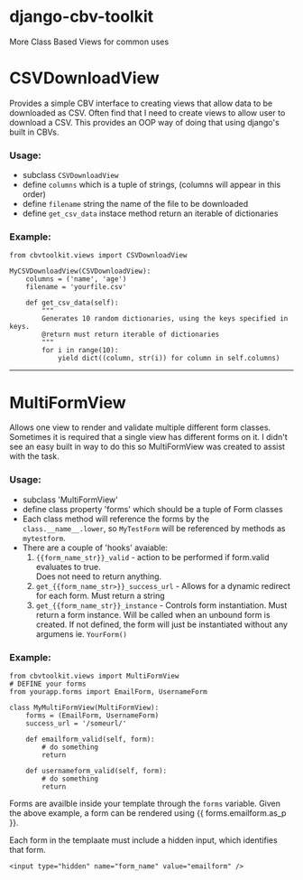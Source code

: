 django-cbv-toolkit
==================

More Class Based Views for common uses

# CSVDownloadView

Provides a simple CBV interface to creating views that allow data to be downloaded as CSV.
Often find that I need to create views to allow user to download a CSV.  This provides an
OOP way of doing that using django's built in CBVs.

### Usage:
- subclass `CSVDownloadView`
- define `columns` which is a tuple of strings, (columns will appear in this order)
- define `filename` string the name of the file to be downloaded
- define `get_csv_data` instace method return an iterable of dictionaries

### Example: 

    from cbvtoolkit.views import CSVDownloadView

    MyCSVDownloadView(CSVDownloadView):
        columns = ('name', 'age')
        filename = 'yourfile.csv'

        def get_csv_data(self):
            """
            Generates 10 random dictionaries, using the keys specified in keys.
            @return must return iterable of dictionaries
            """
            for i in range(10):
                yield dict((column, str(i)) for column in self.columns) 

--------

# MultiFormView

Allows one view to render and validate multiple different form classes.  Sometimes it is required that a single view has different forms on it.  I didn't see an easy built in way to do this so MultiFormView was created to assist with the task.


### Usage:
- subclass 'MultiFormView'
- define class property 'forms' which should be a tuple of Form classes
- Each class method will reference the forms by the `class.__name__.lower`, so `MyTestForm` will be referenced by methods as `mytestform`.
- There are a couple of 'hooks' avaiable:
    1. `{{form_name_str}}_valid` - action to be performed if form.valid evaluates to true.  
            Does not need to return anything.
    2. `get_{{form_name_str>}}_success_url` - Allows for a dynamic redirect for each form. 
            Must return a string
    3. `get_{{form_name_str}}_instance` - Controls form instantiation.  Must return a form instance.
            Will be called when an unbound form is created.  If not defined, the form will just be 
            instantiated without any argumens ie. `YourForm()` 


### Example:

    from cbvtoolkit.views import MultiFormView
    # DEFINE your forms
    from yourapp.forms import EmailForm, UsernameForm
    
    class MyMultiFormView(MultiFormView):
        forms = (EmailForm, UsernameForm) 
        success_url = '/someurl/'

        def emailform_valid(self, form):
            # do something
            return 

        def usernameform_valid(self, form):
            # do something
            return

Forms are availble inside your template through the `forms` variable.  Given the above example,
a form can be rendered using {{ forms.emailform.as_p }}.

Each form in the templaate must include a hidden input, which identifies that form.

    <input type="hidden" name="form_name" value="emailform" />
 
